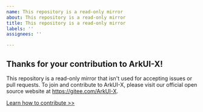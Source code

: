 ```yaml
---
name: This repository is a read-only mirror
about: This repository is a read-only mirror
title: This repository is a read-only mirror
labels: ''
assignees: ''

---
```


## Thanks for your contribution to ArkUI-X!

This repository is a read-only mirror that isn't used for accepting issues or pull requests.
To join and contribute to ArkUI-X, please visit our official open source website at https://gitee.com/ArkUI-X.

[Learn how to contribute >>](https://gitee.com/arkui-x/docs/blob/ArkUI-X-2.0.0-Beta1/en/contribute/how-to-contribute.md)